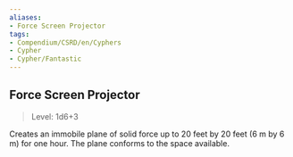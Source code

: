 ```yaml
---
aliases:
- Force Screen Projector
tags:
- Compendium/CSRD/en/Cyphers
- Cypher
- Cypher/Fantastic
---
```


  
## Force Screen Projector  
>Level: 1d6+3  
  
Creates an immobile plane of solid force up to 20 feet by 20 feet (6 m by 6 m) for one hour. The plane conforms to the space available.